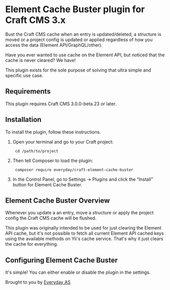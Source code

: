 # Element Cache Buster plugin for Craft CMS 3.x

Bust the Craft CMS cache when an entry is updated/deleted, a structure is moved or a project config is updated or applied regardless of how you access the data (Element API/GraphQL/other).

Have you ever wanted to use cache on the Element API, but noticed that the cache is never cleared? We have!

This plugin exists for the sole purpose of solving that ultra simple and specific use case.

## Requirements

This plugin requires Craft CMS 3.0.0-beta.23 or later.

## Installation

To install the plugin, follow these instructions.

1. Open your terminal and go to your Craft project:

        cd /path/to/project

2. Then tell Composer to load the plugin:

        composer require everyday/craft-element-cache-buster

3. In the Control Panel, go to Settings → Plugins and click the “Install” button for Element Cache Buster.

## Element Cache Buster Overview

Whenever you update a an entry, move a structure or apply the project config the Craft CMS cache will be flushed.

This plugin was originally intended to be used for just clearing the Element API cache, but it's not possible to fetch all current Element API cached keys using the available methods on Yii's cache service. That's why it just clears the cache for everything.

## Configuring Element Cache Buster

It's simple! You can either enable or disable the plugin in the settings.

Brought to you by [Everyday AS](https://everyday.no)
